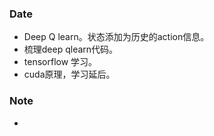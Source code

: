 ### Date
- Deep Q learn。状态添加为历史的action信息。
- 梳理deep qlearn代码。
- tensorflow 学习。
- cuda原理，学习延后。

### Note
- 